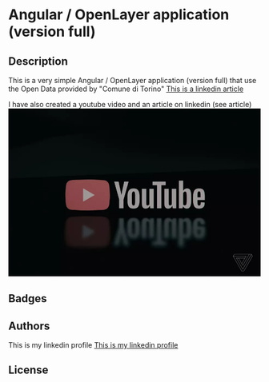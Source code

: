 # Angular / OpenLayer application (version full)

## Description

This is a very simple Angular / OpenLayer application (version full) that use the Open Data provided by "Comune di Torino"
[This is a linkedin article](https://www.linkedin.com/pulse/come-visualizzare-gli-opendata-del-comune-di-torino-un-marchisio/)

I have also created a youtube video and an article on linkedin (see article)
[![Watch the video](/screenshot/youtubeplay.jpg)](https://youtu.be/Jecsylbijec)

## Badges

## Authors

This is my linkedin profile
[This is my linkedin profile](https://www.linkedin.com/in/stefano-marchisio-88b5803a/)

## License
